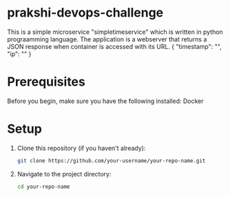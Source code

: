 # prakshi-devops-challenge

This is a simple microservice "simpletimeservice" which is written in python prograamming language. The application is a webserver that returns a JSON response when container is accessed with its URL.
{
  "timestamp": "<current date and time>",
  "ip": "<the IP address of the visitor>"
}


# Prerequisites
Before you begin, make sure you have the following installed:
Docker

# Setup
1. Clone this repository (if you haven't already):

   ```bash
   git clone https://github.com/your-username/your-repo-name.git
   ```

2. Navigate to the project directory:

   ```bash
   cd your-repo-name
